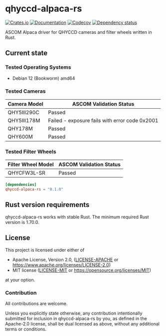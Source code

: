 # qhyccd-alpaca-rs

[![Crates.io](https://img.shields.io/crates/v/qhyccd-alpaca-rs.svg)](https://crates.io/crates/qhyccd-alpaca-rs)
[![Documentation](https://docs.rs/qhyccd-alpaca-rs/badge.svg)](https://docs.rs/qhyccd-alpaca-rs/)
[![Codecov](https://codecov.io/github/ivonnyssen/qhyccd-alpaca-rs/coverage.svg?branch=main)](https://codecov.io/gh/ivonnyssen/qhyccd-alpaca-rs)
[![Dependency status](https://deps.rs/repo/github/ivonnyssen/qhyccd-alpaca-rs/status.svg)](https://deps.rs/repo/github/ivonnyssen/qhyccd-alpaca-rs)

ASCOM Alpaca driver for QHYCCD cameras and filter wheels written in Rust.

## Current state

### Tested Operating Systems

- Debian 12 (Bookworm) amd64

### Tested Cameras

| Camera Model | ASCOM Validation Status |
| ------------ | ------ |
| QHY5III290C  | Passed |
| QHY5III178M  | Failed - exposure fails with error code 0x2001 |
| QHY178M     | Passed |
| QHY600M      | Passed |

### Tested Filter Wheels

| Filter Wheel Model | ASCOM Validation Status |
| ----------- | ------ |
| QHYCFW3L-SR | Passed |

```toml
[dependencies]
qhyccd-alpaca-rs = "0.1.0"
```

## Rust version requirements

qhyccd-alpaca-rs works with stable Rust. The minimum required Rust version is 1.70.0.

## License

This project is licensed under either of

- Apache License, Version 2.0, ([LICENSE-APACHE](LICENSE-APACHE) or
   <https://www.apache.org/licenses/LICENSE-2.0>)
- MIT license ([LICENSE-MIT](LICENSE-MIT) or
   <https://opensource.org/licenses/MIT>)

at your option.

### Contribution

All contributions are welcome.

Unless you explicitly state otherwise, any contribution intentionally submitted
for inclusion in qhyccd-alpaca-rs by you, as defined in the Apache-2.0 license,
shall be dual licensed as above, without any additional terms or conditions.
